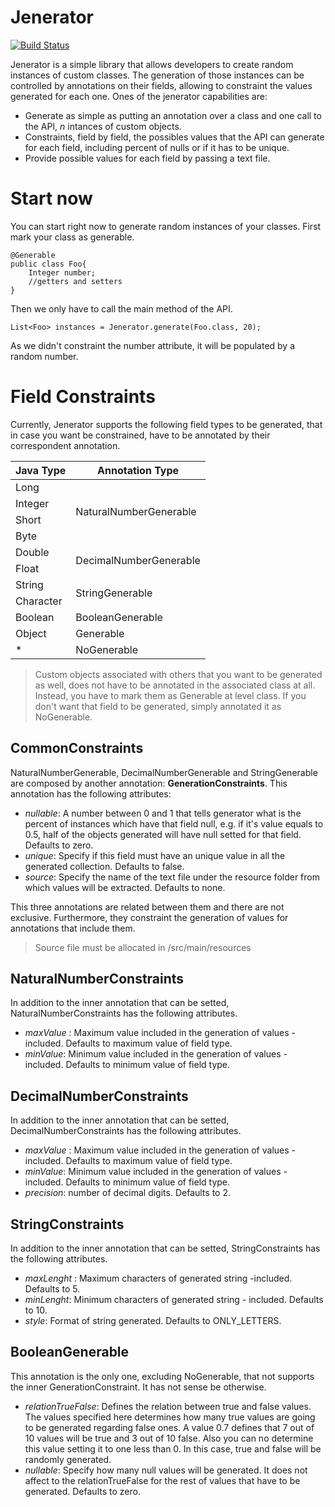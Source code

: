 # Jenerator

[![Build Status](https://travis-ci.org/PabloVillacanhas/jenerator.svg?branch=master)](https://travis-ci.org/PabloVillacanhas/jenerator)

Jenerator is a simple library that allows developers to create random instances of custom classes. The generation of those instances can be controlled by annotations on their fields, allowing to constraint the values generated for each one. Ones of the jenerator capabilities are:  

  - Generate as simple as putting an annotation over a class and one call to the API, *n* intances of custom objects. 
  - Constraints, field by field, the possibles values that the API can generate for each field, including percent of nulls or if it has to be unique.
  - Provide possible values for each field by passing a text file.

# Start now

You can start right now to generate random instances of your classes. First mark your class as generable.

    @Generable
    public class Foo{
        Integer number;
        //getters and setters
    }

Then we only have to call the main method of the API.

    List<Foo> instances = Jenerator.generate(Foo.class, 20);

As we didn't constraint the number attribute, it will be populated by a random number.

# Field Constraints

Currently, Jenerator supports the following field types to be generated, that in case you want be constrained, have to be annotated by their correspondent annotation.

<table>
  <thead>
    <tr>
      <th>Java Type</th>
      <th>Annotation Type</th>
    </tr>
  </thead>
  <tbody>
    <tr>
      <td>Long</td>
      <td rowspan="4">NaturalNumberGenerable</td>
    </tr>
    <tr>
      <td>Integer</td>
    </tr>
    <tr>
      <td>Short</td>
    </tr>
    <tr>
      <td>Byte</td>
    </tr>
    <tr>
      <td>Double</td>
      <td rowspan="2">DecimalNumberGenerable</td>
    </tr>
    <tr>
      <td>Float</td>
    </tr>
    <tr>
      <td>String</td>
      <td rowspan="2">StringGenerable</td>
    </tr>
    <tr>
      <td>Character</td>
    </tr>
    <tr>
      <td>Boolean</td>
      <td>BooleanGenerable</td>
    </tr>
    <tr>
      <td>Object</td>
      <td>Generable</td>
    </tr>
    <tr>
      <td>*</td>
      <td>NoGenerable</td>
    </tr>
  </tbody>
</table>


> Custom objects associated with others that you want to be generated as well, does not have to be annotated in the associated class at all. Instead, you have to mark them as Generable at level class. If you don't want that field to be generated, simply annotated it as NoGenerable.

## CommonConstraints

NaturalNumberGenerable, DecimalNumberGenerable and StringGenerable are composed by another annotation: **GenerationConstraints**.
This annotation has the following attributes:

 - *nullable*: A number between 0 and 1 that tells generator what is the percent of instances which have that field null, e.g. if it's value equals to 0.5, half of the objects generated will have null setted for that field. Defaults to zero.
 - *unique*: Specify if this field must have an unique value in all the generated collection. Defaults to false.
 - *source*: Specify the name of the text file under the resource folder from which values will be extracted. Defaults to none.

This three annotations are related between them and there are not exclusive. Furthermore, they constraint the generation of values for annotations that include them.

> Source file must be allocated in /src/main/resources

## NaturalNumberConstraints
In addition to the inner annotation that can be setted, NaturalNumberConstraints has the following attributes.

 - *maxValue* : Maximum value included in the generation of values -included. Defaults to maximum value of field type.
 - *minValue*: Minimum value included in the generation of values - included. Defaults to minimum value of field type.

## DecimalNumberConstraints
In addition to the inner annotation that can be setted, DecimalNumberConstraints has the following attributes.

 - *maxValue* : Maximum value included in the generation of values -included. Defaults to maximum value of field type.
 - *minValue*: Minimum value included in the generation of values - included. Defaults to minimum value of field type.
 - *precision*: number of decimal digits. Defaults to 2.

## StringConstraints
In addition to the inner annotation that can be setted, StringConstraints has the following attributes.

 - *maxLenght* : Maximum characters of generated string -included. Defaults to 5.
 - *minLenght*: Minimum characters of generated string - included. Defaults to 10.
 - *style*: Format of string generated. Defaults to ONLY_LETTERS.

## BooleanGenerable

This annotation is the only one, excluding NoGenerable, that not supports the inner GenerationConstraint. It has not sense be otherwise.

 - *relationTrueFalse*: Defines the relation between true and false values. The values specified here determines how many true values are going to be generated regarding false ones. A value 0.7 defines that 7 out of 10 values will be true and 3 out of 10 false. Also you can no determine this value setting it to one less than 0. In this case, true and false will be randomly generated.
 - *nullable*: Specify how many null values will be generated. It does not affect to the relationTrueFalse for the rest of values that have to be generated. Defaults to zero.


